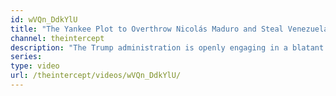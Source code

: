 ```yaml
---
id: wVQn_DdkYlU
title: "The Yankee Plot to Overthrow Nicolás Maduro and Steal Venezuela’s Oil"
channel: theintercept
description: "The Trump administration is openly engaging in a blatant effort to overthrow the government of Nicolás Maduro in Venezuela. It’s a campaign aimed at regime change, and it’s being publicly promoted as an opportunity to steal Venezuelan oil for the benefit of U.S. corporations. They’re not even pretending."
series:
type: video
url: /theintercept/videos/wVQn_DdkYlU/
---
```

